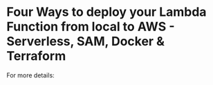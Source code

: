 # Four Ways to deploy your Lambda Function from local to AWS - Serverless, SAM, Docker & Terraform  

For more details: 